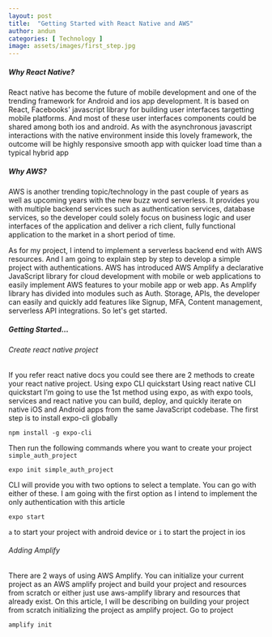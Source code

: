 ```yaml
---
layout: post
title:  "Getting Started with React Native and AWS"
author: andun
categories: [ Technology ]
image: assets/images/first_step.jpg
---
```

##### Why React Native?
React native has become the future of mobile development and one of the trending framework for Android and ios app development. It is based on React, Facebooks' javascript library for building user interfaces targetting mobile platforms. And most of these user interfaces components could be shared among both ios and android. As with the asynchronous javascript interactions with the native environment inside this lovely framework, the outcome will be highly responsive smooth app with quicker load time than a typical hybrid app

##### Why AWS?
AWS is another trending topic/technology in the past couple of years as well as upcoming years with the new buzz word serverless. It provides you with multiple backend services such as authentication services, database services, so the developer could solely focus on business logic and user interfaces of the application and deliver a rich client, fully functional application to the market in a short period of time. 

As for my project, I intend to implement a serverless backend end with AWS resources. And I am going to explain step by step to develop a simple project with authentications. AWS has introduced AWS Amplify a declarative JavaScript library for cloud development with mobile or web applications to easily implement AWS features to your mobile app or web app. As Amplify library has divided into modules such as Auth. Storage, APIs, the developer can easily and quickly add features like Signup, MFA, Content management, serverless API integrations. So let's get started.

##### Getting Started…

###### Create react native project

If you refer react native docs you could see there are 2 methods to create your react native project. 
Using expo CLI quickstart
Using react native CLI quickstart
I’m going to use the 1st method using expo, as with expo tools, services and react native you can build, deploy, and quickly iterate on native iOS and Android apps from the same JavaScript codebase.
The first step is to install expo-cli globally

    npm install -g expo-cli 

Then run the following commands where you want to create your project `simple_auth_project`

	expo init simple_auth_project

CLI will provide you with two options to select a template. You can go with either of these. I am going with the first option as I intend to implement the only authentication with this article

	expo start
	
`a` to start your project with android device or `i` to start the project in ios

###### Adding Amplify 

There are 2 ways of using AWS Amplify. You can initialize your current project as an AWS amplify project and build your project and resources from scratch or either just use aws-amplify library and resources that already exist. On this article, I will be describing on building your project from scratch initializing the project as amplify project. 
Go to project 
    
    amplify init
